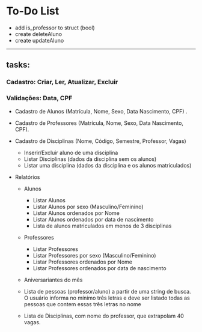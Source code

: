 # To-Do List

- add is_professor to struct (bool)
- create deleteAluno
- create updateAluno



---
## tasks:
### Cadastro: Criar, Ler, Atualizar, Excluir
### Validações: Data, CPF
 - Cadastro de Alunos (Matrícula, Nome, Sexo, Data Nascimento, CPF) .

 - Cadastro de Professores (Matrícula, Nome, Sexo, Data Nascimento, CPF).

 - Cadastro de Disciplinas (Nome, Código, Semestre, Professor, Vagas)
    - Inserir/Excluir aluno de uma disciplina
    - Listar Disciplinas (dados da disciplina sem os alunos)
    - Listar uma disciplina (dados da disciplina e os alunos matriculados)

- Relatórios
    - Alunos
        - Listar Alunos
        - Listar Alunos por sexo (Masculino/Feminino) 
        - Listar Alunos ordenados por Nome
        - Listar Alunos ordenados por data de nascimento
        - Lista de alunos matriculados em menos de 3 disciplinas
    - Professores
        - Listar Professores
        - Listar Professores por sexo (Masculino/Feminino) 
        - Listar Professores ordenados por Nome
        - Listar Professores ordenados por data de nascimento

    - Aniversariantes do mês

    - Lista de pessoas (professor/aluno) a partir de uma string de busca. O usuário informa no mínimo três letras e deve ser listado todas as pessoas que contem essas três letras no nome 
    
    - Lista de Disciplinas, com nome do professor, que extrapolam 40 vagas.